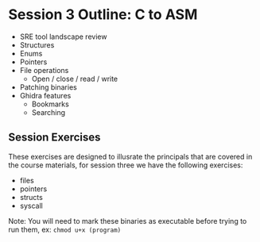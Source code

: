 # Session 3 Outline: C to ASM
- SRE tool landscape review
- Structures
- Enums
- Pointers
- File operations
    - Open / close / read / write 
- Patching binaries
- Ghidra features
    - Bookmarks
    - Searching

## Session Exercises
These exercises are designed to illusrate the principals that are covered in the course materials, for session three we have the following exercises:
- files
- pointers
- structs
- syscall

Note: You will need to mark these binaries as executable before trying to run them, ex: ```chmod u+x (program)``` 
